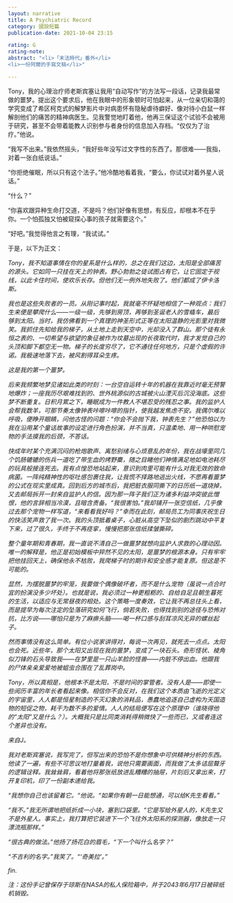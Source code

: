 ```yaml
---
layout: narrative
title: A Psychiatric Record
category: 國設短篇
publication-date: 2021-10-04 23:15

rating: G
rating-note:
abstract: "<li>「末法時代」番外</li>
<li>一份阿爾的手寫文稿</li>"

---
```


Tony，我的心理治疗师老斯宾塞让我用“自动写作”的方法写一段话，记录我最常做的噩梦。提出这个要求后，他在我眼中的形象顿时可怕起来，从一位亲切和蔼的学究变成了希区柯克式的解梦影片中对病患怀有隐秘虐待癖好、像对待小白鼠一样解剖他们的痛苦的精神病医生。见我警觉地盯着他，他再三保证这个试验不会被用于研究，甚至不会带着能教人识别参与者身份的信息加入存档。“仅仅为了治疗。”他说。
 
“我写不出来。”我依然摇头，“我好些年没写过文字性的东西了。那很难——我指，对着一张白纸说话。”
 
“你拒绝催眠，所以只有这个法子。”他冷酷地看着我，“要么，你试试对着外星人说话。”
 
“什么？”
 
“你喜欢跟异种生命打交道，不是吗？他们好像有思想，有反应，却根本不在乎你。一个怕孤独又怕被窥探心事的孩子就需要这个。”
 
“好吧。”我觉得他言之有理，“我试试。”
 
于是，以下为正文：
 
<i>Tony，我不知道事情在你的星系是什么样的，总之在我们这边，太阳是全部痛苦的源头。它如同一只挂在天上的钟表。野心勃勃之徒试图占有它，让它固定于视线，以此卡住时间，使欢乐长存。但他们无一例外地失败了。他们都成了伊卡洛斯。
 
<i>我也是这些失败者的一员。从刚记事时起，我就毫不怀疑地相信了一种观点：我们生来便是攀爬什么——一级一级，先够到房顶，再够到圣诞老人的雪橇车，最后够到太阳。当时，我仿佛看到一个真理的神圣形式正等在太阳温静的光影里对我微笑。我抓住先知给我的梯子，从土地上走到天空中，光却没入了群山。那个徒有永恒之表的、一切希望与欲望的象征被作为坟墓出现的长夜取代时，我才发觉自己的头顶和脚下都空无一物。梯子的长度穷尽了，它不通往任何地方，只是个虚假的许诺。我极速地落下去，被风割得耳朵生疼。
 
<i>这是我的第一个噩梦。
 
<i>后来我频繁地梦见诸如此类的时刻：一台空自运转十年的机器在我靠近时毫无预警地爆炸；一座我历尽艰难找到的、世外桃源似的古城被火山湮灭后沉没海底。这些梦不断重复。日积月累之下，睡眠成为一件教人不堪忍受的残忍之事。我的监护人会帮我数羊，可那节奏太像钟表咔嚓咔嚓的指针，使我越发焦虑不安。我偶尔难以呼吸，便睁开眼睛，问他古怪的问题：“你会不会抛下我，钟表先生？”他恐怕以为我在沿用某个童话故事的设定进行角色扮演，并不当真，只温柔地、用一种哄慰宠物的手法摸我的后颈，不答话。
 
<i>快成年时某个充满沉闷的枪炮歌声、离愁别绪与心烦意乱的年份，我在战壕里同几个饥肠辘辘的伤兵一道吃了带生血的烤野麋，随之目睹他们神情满足地如电池耗尽的玩具般接连死去。我有点惶恐地站起来，意识到肉里可能有什么对我无效的致命病菌。一阵纯精神性的呕吐感包裹住我，让我慌不择路地逃出火线，不愿再看噩梦的公式在现实里成真。回到后方的城市后，我把脏衣服同撕下的日历纸一道烧掉，又去邮局拆开一封来自监护人的信。因为那一阵子我们正为诸多利益冲突彼此憎恨，他的言辞相当冷漠，且暗含责备。“我很害怕。”我却铺开一张空信纸，几乎像过去那个宠物一样写道，“来看看我好吗？”幸而在此刻，邮局员工为同事庆祝生日的快活笑声救了我一次。我的头顶抵着桌子，心脏从高空下坠似的剧烈跳动中平复下来，过了很久，手终于不再痉挛，慢慢把那张信纸揉皱撕碎。
 
<i>整个童年期和青春期，我一直说不清自己一做噩梦就想向监护人求救的心理动因。唯一的解释是，他正是初始模板中猝然不见的太阳，是噩梦的根源本身。只有牢牢把他挂回天上，确保他永不枯败，我爬梯子时的期许和安全感才能复原。但这是不可能的。
 
<i>显然，为摆脱噩梦的牢笼，我要做个偶像破坏者，而不是什么宠物（虽说一点合时宜的扮演没多少坏处）。也就是说，我必须过一种更粗粝的、自给自足且朝生暮死的生活，以适应与无常昼夜的相处。这个策略一度奏效，它让我不再总往头上看，而是提早为每次注定的坠落研究如何飞行，倘若失败，也得找到别的途径与恐怖对抗，比方说——哪怕只是为了麻痹头脑——喝一杯口感与刮耳凉风无异的螺丝起子。
 
<i>然而事情没有这么简单。有位小说家讲得对，每说一次再见，就死去一点点。太阳也会死。近些年，那个太阳又出现在我的噩梦，变成了一块石头。奇形怪状、棱角似刀锋的石头导致我——在梦里是一只山羊脸的怪兽——内脏不停出血。他跟我的尸体亲亲爱爱地被蛆虫合围在了乱葬岗中。
 
<i>Tony，所以真相是，他根本不是太阳，不是时间的掌管者。没有人是——即使一些阅历丰富的年长者看起来像。相信你不会反对，在我们这个本质由飞逝的光定义的宇宙里，人人都是恒星制造的不灭幻象的消耗品，愚蠢地追逐自己虚构为天国造物的短促之物，耗干为数不多的爱情。人人的结局便写在这个原理中（谁晓得他的“太阳”又是什么？）。大概我只是比同类消耗得稍微快了一些而已，又或者连这个差异也没有。
 
<i>来自J。
 
我对老斯宾塞说，我写完了，但写出来的恐怕不是你想象中可供精神分析的东西。他读了一遍，有些不可思议地打量着我，说他只需要画面，而我做了太多诘屈聱牙的逻辑诠释。我耸耸肩，看着他将那张纸放进乱糟糟的抽屉，片刻后又拿出来，打开复印机，印了一份副本递给我。
 
“我想你自己也该留着它。“他说。“如果你有朝一日能想通，可以给K先生看看。”
 
“我不。”我无所谓地把纸折成一小块，塞到口袋里。“它是写给外星人的，K先生又不是外星人。事实上，我打算把它装进下一个飞往外太阳系的探测器，像放走一只漂流瓶那样。”
 
“很古典的做法。”他扬了扬花白的眉毛，“下一个叫什么名字？”
 
“不吉利的名字。”我笑了。“‘奇美拉’。”

fin.
 
注：这份手记曾保存于琼斯在NASA的私人保险箱中，并于2043年6月17日被碎纸机销毁。
 
